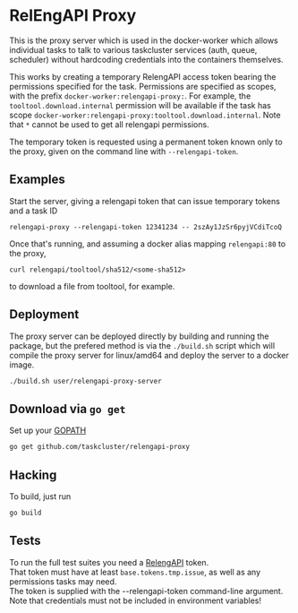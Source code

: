 # RelEngAPI Proxy

This is the proxy server which is used in the docker-worker which allows
individual tasks to talk to various taskcluster services (auth, queue,
scheduler) without hardcoding credentials into the containers themselves.

This works by creating a temporary RelengAPI access token bearing the
permissions specified for the task.  Permissions are specified as scopes, with
the prefix `docker-worker:relengapi-proxy:`.  For example, the
`tooltool.download.internal` permission will be available if the task has scope
`docker-worker:relengapi-proxy:tooltool.download.internal`.  Note that `*`
cannot be used to get all relengapi permissions.

The temporary token is requested using a permanent token known only to the
proxy, given on the command line with `--relengapi-token`.

## Examples

Start the server, giving a relengapi token that can issue temporary tokens and a task ID

    relengapi-proxy --relengapi-token 12341234 -- 2szAy1JzSr6pyjVCdiTcoQ

Once that's running, and assuming a docker alias mapping `relengapi:80` to the proxy,

    curl relengapi/tooltool/sha512/<some-sha512>

to download a file from tooltool, for example.

## Deployment

The proxy server can be deployed directly by building and running the package,
but the prefered method is via the `./build.sh` script which will compile the
proxy server for linux/amd64 and deploy the server to a docker image.

```sh
./build.sh user/relengapi-proxy-server
```

## Download via `go get`

Set up your [GOPATH](https://golang.org/doc/code.html)

```sh
go get github.com/taskcluster/relengapi-proxy
```

## Hacking

To build, just run

```sh
go build
```

## Tests

To run the full test suites you need a
[RelengAPI](https://api.pub.build.mozilla.org/) token.  
That token must have at least `base.tokens.tmp.issue`, as well as any
permissions tasks may need.  
The token is supplied with the --relengapi-token
command-line argument.  
Note that credentials must not be included in environment variables!
